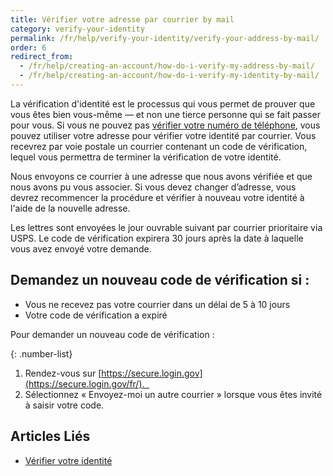 ```yaml
---
title: Vérifier votre adresse par courrier by mail
category: verify-your-identity
permalink: /fr/help/verify-your-identity/verify-your-address-by-mail/
order: 6
redirect_from:
  - /fr/help/creating-an-account/how-do-i-verify-my-address-by-mail/
  - /fr/help/creating-an-account/how-do-i-verify-my-identity-by-mail/
---
```

La vérification d'identité est le processus qui vous permet de prouver que vous êtes bien vous-même — et non une tierce personne qui se fait passer pour vous.  Si vous ne pouvez pas [vérifier votre numéro de téléphone](/fr/help/verify-your-identity/phone-number/), vous pouvez utiliser votre adresse pour vérifier votre identité par courrier. Vous recevrez par voie postale un courrier contenant un code de vérification, lequel vous permettra de terminer la vérification de votre identité.

Nous envoyons ce courrier à une adresse que nous avons vérifiée et que nous avons pu vous associer. Si vous devez changer d’adresse, vous devrez recommencer la procédure et vérifier à nouveau votre identité à l'aide de la nouvelle adresse.

Les lettres sont envoyées le jour ouvrable suivant par courrier prioritaire via USPS. Le code de vérification expirera 30 jours après la date à laquelle vous avez envoyé votre demande.

## Demandez un nouveau code de vérification si :

 * Vous ne recevez pas votre courrier dans un délai de 5 à 10 jours
 * Votre code de vérification a expiré

Pour demander un nouveau code de vérification :

{: .number-list}
1. Rendez-vous sur [https://secure.login.gov](https://secure.login.gov/fr/).  
2. Sélectionnez « Envoyez-moi un autre courrier » lorsque vous êtes invité à saisir votre code.

## Articles Liés
- [Vérifier votre identité](/fr/help/verify-your-identity/how-to-verify-your-identity/)